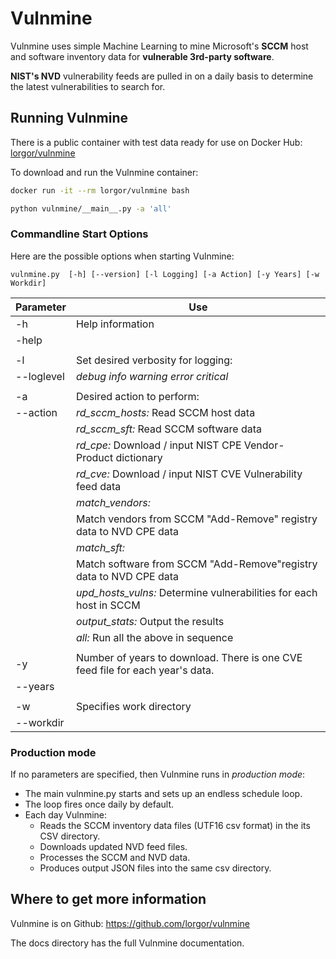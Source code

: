 # Vulnmine

Vulnmine uses simple Machine Learning to mine Microsoft's **SCCM** host and software inventory data for **vulnerable 3rd-party software**.

**NIST's NVD** vulnerability feeds are pulled in on a daily basis to determine the latest vulnerabilities to search for.

## Running Vulnmine

There is a public container with test data ready for use on Docker Hub: [lorgor/vulnmine](https://hub.docker.com/r/lorgor/vulnmine)

To download and run the Vulnmine container:

```bash
docker run -it --rm lorgor/vulnmine bash

python vulnmine/__main__.py -a 'all'
```

### Commandline Start Options

Here are the possible options when starting Vulnmine:

    vulnmine.py  [-h] [--version] [-l Logging] [-a Action] [-y Years] [-w Workdir]

| Parameter | Use |
| --------- | --- |
| -h | Help information |
| -help |  |
| | |
| -l | Set desired verbosity for logging: |
| --loglevel | _debug_ _info_ _warning_ _error_ _critical_ |
| | |
| -a | Desired action to perform: |
| --action | _rd_sccm_hosts:_   Read SCCM host data|
| | _rd_sccm_sft:_   Read SCCM software data |
| | _rd_cpe:_   Download / input NIST CPE Vendor-Product dictionary |
| | _rd_cve:_   Download / input NIST CVE Vulnerability feed data |
| | _match_vendors:_ |
| |    Match vendors from SCCM "Add-Remove" registry data to NVD CPE data |
| | _match_sft:_ |
| |    Match software from SCCM "Add-Remove"registry data to NVD CPE data |
| | _upd_hosts_vulns:_  Determine vulnerabilities for each host in SCCM |
| | _output_stats:_  Output the results |
| | _all:_  Run all the above in sequence |
| | |
| -y | Number of years to download. There is one CVE feed file for each year's data.|
| --years | |
| | |
| -w | Specifies work directory|
| --workdir | |

### Production mode

If no parameters are specified, then Vulnmine runs in *production mode*:

* The main vulnmine.py starts and sets up an endless schedule loop.
* The loop fires once daily by default.
* Each day Vulnmine:
    - Reads the SCCM inventory data files (UTF16 csv format) in the its CSV directory.
    - Downloads updated NVD feed files.
    - Processes the SCCM and NVD data.
    - Produces output JSON files into the same csv directory.

## Where to get more information

Vulnmine is on Github: <https://github.com/lorgor/vulnmine>

The docs directory has the full Vulnmine documentation.

